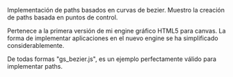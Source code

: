 Implementación de  paths basados en curvas de bezier.
Muestro la creación de paths basada en puntos de control.

Pertenece a la primera versión de mi engine gráfico HTML5 para canvas. 
La forma de implementar aplicaciones en el nuevo engine se ha simplificado considerablemente.

De todas formas "gs_bezier.js", es un ejemplo perfectamente válido para implementar paths.
